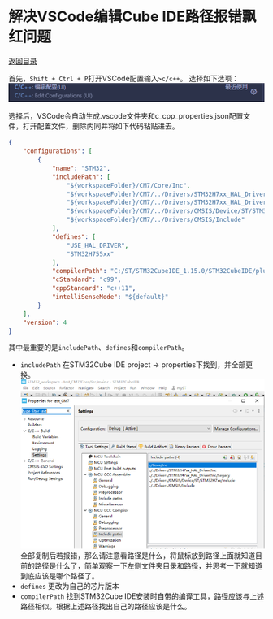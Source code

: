 # 解决VSCode编辑Cube IDE路径报错飘红问题

[返回目录](../../Index.md)

首先，`Shift + Ctrl + P`打开VSCode配置输入`>c/c++`。
选择如下选项：
![编辑配置(UI)](../Photos/Edit_Configurations%20(UI).png "编辑配置(UI)")

选择后，VSCode会自动生成.vscode文件夹和c_cpp_properties.json配置文件，打开配置文件，删除内同并将如下代码粘贴进去。

```json
{
    "configurations": [
        {
            "name": "STM32",
            "includePath": [
                "${workspaceFolder}/CM7/Core/Inc",
                "${workspaceFolder}/CM7/../Drivers/STM32H7xx_HAL_Driver/Inc",
                "${workspaceFolder}/CM7/../Drivers/STM32H7xx_HAL_Driver/Inc/Legacy",
                "${workspaceFolder}/CM7/../Drivers/CMSIS/Device/ST/STM32H7xx/Include",
                "${workspaceFolder}/CM7/../Drivers/CMSIS/Include"
            ],
            "defines": [
                "USE_HAL_DRIVER",
                "STM32H755xx"
            ],
            "compilerPath": "C:/ST/STM32CubeIDE_1.15.0/STM32CubeIDE/plugins/com.st.stm32cube.ide.mcu.externaltools.gnu-tools-for-stm32.12.3.rel1.win32_1.0.100.202403111256/tools/bin/arm-none-eabi-gcc.exe",
            "cStandard": "c99",
            "cppStandard": "c++11",
            "intelliSenseMode": "${default}"
        }
    ],
    "version": 4
}
```

其中最重要的是`includePath`、`defines`和`compilerPath`。

* `includePath`
    在STM32Cube IDE project -> properties下找到，并全部更换。
    ![IncludePath](../Photos/IncludePath.png "IncludePath")
    全部复制后若报错，那么请注意看路径是什么，将鼠标放到路径上面就知道目前的路径是什么了，简单观察一下左侧文件夹目录和路径，并思考一下就知道到底应该是哪个路径了。
* `defines`
    更改为自己的芯片版本
* `compilerPath`
    找到STM32Cube IDE安装时自带的编译工具，路径应该与上述路径相似。根据上述路径找出自己的路径应该是什么。
